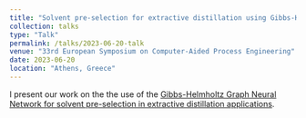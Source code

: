 ```yaml
---
title: "Solvent pre-selection for extractive distillation using Gibbs-Helmholtz Graph Neural Networks"
collection: talks
type: "Talk"
permalink: /talks/2023-06-20-talk
venue: "33rd European Symposium on Computer-Aided Process Engineering"
date: 2023-06-20
location: "Athens, Greece"
---
```


I present our work on the the use of the [Gibbs-Helmholtz Graph Neural Network for solvent pre-selection in extractive distillation applications](https://doi.org/10.1016/B978-0-443-15274-0.50324-3).
